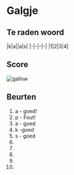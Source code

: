 # Galgje

## Te raden woord

|k|a||a|s|
|-|-|-|-|
|1|2|3|4|

## Score
![gallow](./images/1.png)

## Beurten
1. a - goed!
2. p - Fout! 
3. a - goed
4. k -goed
5. s - goed
6.
7.
8.
9.
10.
